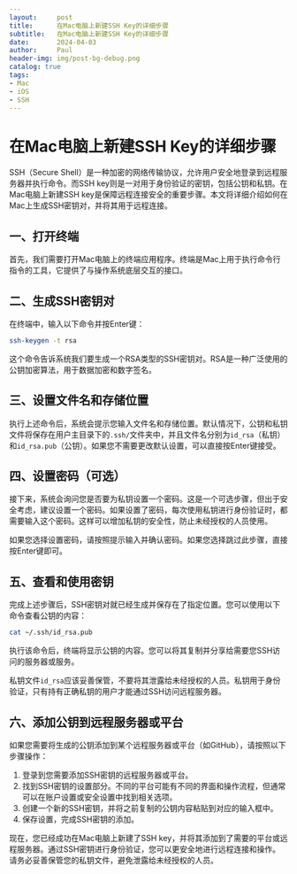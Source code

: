 ```yaml
---
layout:     post
title:      在Mac电脑上新建SSH Key的详细步骤
subtitle:   在Mac电脑上新建SSH Key的详细步骤
date:       2024-04-03
author:     Paul
header-img: img/post-bg-debug.png
catalog: true
tags:
- Mac
- iOS
- SSH
--- 
```


# 在Mac电脑上新建SSH Key的详细步骤

SSH（Secure Shell）是一种加密的网络传输协议，允许用户安全地登录到远程服务器并执行命令。而SSH key则是一对用于身份验证的密钥，包括公钥和私钥。在Mac电脑上新建SSH key是保障远程连接安全的重要步骤。本文将详细介绍如何在Mac上生成SSH密钥对，并将其用于远程连接。

## 一、打开终端

首先，我们需要打开Mac电脑上的终端应用程序。终端是Mac上用于执行命令行指令的工具，它提供了与操作系统底层交互的接口。

## 二、生成SSH密钥对

在终端中，输入以下命令并按Enter键：

```bash
ssh-keygen -t rsa
```

这个命令告诉系统我们要生成一个RSA类型的SSH密钥对。RSA是一种广泛使用的公钥加密算法，用于数据加密和数字签名。

## 三、设置文件名和存储位置

执行上述命令后，系统会提示您输入文件名和存储位置。默认情况下，公钥和私钥文件将保存在用户主目录下的`.ssh/`文件夹中，并且文件名分别为`id_rsa`（私钥）和`id_rsa.pub`（公钥）。如果您不需要更改默认设置，可以直接按Enter键接受。

## 四、设置密码（可选）

接下来，系统会询问您是否要为私钥设置一个密码。这是一个可选步骤，但出于安全考虑，建议设置一个密码。如果设置了密码，每次使用私钥进行身份验证时，都需要输入这个密码。这样可以增加私钥的安全性，防止未经授权的人员使用。

如果您选择设置密码，请按照提示输入并确认密码。如果您选择跳过此步骤，直接按Enter键即可。

## 五、查看和使用密钥

完成上述步骤后，SSH密钥对就已经生成并保存在了指定位置。您可以使用以下命令查看公钥的内容：

```bash
cat ~/.ssh/id_rsa.pub
```

执行该命令后，终端将显示公钥的内容。您可以将其复制并分享给需要您SSH访问的服务器或服务。

私钥文件`id_rsa`应该妥善保管，不要将其泄露给未经授权的人员。私钥用于身份验证，只有持有正确私钥的用户才能通过SSH访问远程服务器。

## 六、添加公钥到远程服务器或平台

如果您需要将生成的公钥添加到某个远程服务器或平台（如GitHub），请按照以下步骤操作：

1. 登录到您需要添加SSH密钥的远程服务器或平台。
2. 找到SSH密钥的设置部分。不同的平台可能有不同的界面和操作流程，但通常可以在账户设置或安全设置中找到相关选项。
3. 创建一个新的SSH密钥，并将之前复制的公钥内容粘贴到对应的输入框中。
4. 保存设置，完成SSH密钥的添加。

现在，您已经成功在Mac电脑上新建了SSH key，并将其添加到了需要的平台或远程服务器。通过SSH密钥进行身份验证，您可以更安全地进行远程连接和操作。请务必妥善保管您的私钥文件，避免泄露给未经授权的人员。